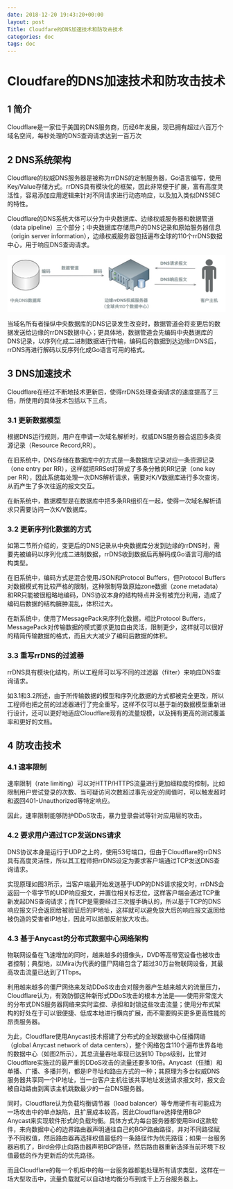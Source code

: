 ```yaml
---
date: 2018-12-20 19:43:20+00:00
layout: post
Title: Cloudfare的DNS加速技术和防攻击技术
categories: doc
tags: doc
---
```






# Cloudfare的DNS加速技术和防攻击技术
## 1 简介
Cloudflare是一家位于美国的DNS服务商，历经6年发展，现已拥有超过六百万个域名空间，每秒处理的DNS查询请求达到一百万次
## 2 DNS系统架构
Cloudflare的权威DNS服务器是被称为rrDNS的定制服务器，Go语言编写，使用Key/Value存储方式。rrDNS具有模块化的框架，因此非常便于扩展，富有高度灵活性，容易添加应用逻辑来针对不同请求进行动态响应，以及加入类似DNSSEC的特性。

Cloudflare的DNS系统大体可以分为中央数据库、边缘权威服务器和数据管道（data pipeline）三个部分；中央数据库存储用户的DNS记录和原始服务器信息（origin server information），边缘权威服务器包括遍布全球的110个rrDNS数据中心，用于响应DNS查询请求。

![Alt text](../image/cloudfare-1.jpg)

当域名所有者操纵中央数据库的DNS记录发生改变时，数据管道会将变更后的数据发送给边缘的rrDNS数据中心；更具体地，数据管道会先编码中央数据库的DNS记录，以序列化成二进制数据进行传输，编码后的数据到达边缘rrDNS后，rrDNS再进行解码以反序列化成Go语言可用的格式。

## 3 DNS加速技术

Cloudflare在经过不断地技术更新后，使得rrDNS处理查询请求的速度提高了三倍，所使用的具体技术包括以下三点。

### 3.1 更新数据模型
根据DNS运行规则，用户在申请一次域名解析时，权威DNS服务器会返回多条资源记录（Resource Record,RR）。

在旧系统中，DNS存储在数据库中的方式是一条数据库记录对应一条资源记录（one entry per RR），这样就把RRSet打碎成了多条分散的RR记录（one key per RR），因此系统每处理一次DNS解析请求，需要对K/V数据库进行多次查询，从而产生了多次往返的报文交互。

在新系统中，数据模型是在数据库中把多条RR组织在一起，使得一次域名解析请求只需要访问一次K/V数据库。

### 3.2 更新序列化数据的方式

如第二节所介绍的，变更后的DNS记录从中央数据库分发到边缘的rrDNS时，需要先被编码以序列化成二进制数据，rrDNS收到数据后再解码成Go语言可用的结构类型。

在旧系统中，编码方式是混合使用JSON和Protocol Buffers，但Protocol Buffers对数据模式有比较严格的限制，这种限制导致原始zone数据（zone metadata）和RR只能被很粗略地编码，DNS协议本身的结构特点并没有被充分利用，造成了编码后数据的结构臃肿混乱，体积过大。

在新系统中，使用了MessagePack来序列化数据，相比Protocol Buffers，MessagePack对传输数据的模式要求更加自由灵活，限制更少，这样就可以很好的精简传输数据的格式，而且大大减少了编码后数据的体积。


### 3.3 重写rrDNS的过滤器

rrDNS具有模块化结构，所以工程师可以写不同的过滤器（filter）来响应DNS查询请求。

如3.1和3.2所述，由于所传输数据的模型和序列化数据的方式都被完全更改，所以工程师也把之前的过滤器进行了完全重写，这样不仅可以基于新的数据模型重新进行设计，还可以更好地适应Cloudflare现有的流量规模，以及拥有更高的测试覆盖率和更好的文档。


## 4 防攻击技术

### 4.1 速率限制
速率限制（rate limiting）可以对HTTP/HTTPS流量进行更加细粒度的控制，比如限制用户尝试登录的次数、当可疑访问次数超过事先设定的阈值时，可以触发超时和返回401-Unauthorized等特定响应。

因此，速率限制能够防护DDoS攻击，暴力登录尝试等针对应用层的攻击。
### 4.2 要求用户通过TCP发送DNS请求

DNS协议本身是运行于UDP之上的，使用53号端口，但由于Cloudflare的rrDNS具有高度灵活性，所以其工程师把rrDNS设定为要求客户端通过TCP发送DNS查询请求。

实现原理如图3所示，当客户端最开始发送基于UDP的DNS请求报文时，rrDNS会返回一个零字节的UDP响应报文，并置位相关标志位，这样客户端会通过TCP重新发起DNS查询请求；而TCP是需要经过三次握手确认的，所以基于TCP的DNS响应报文只会返回给被验证后的IP地址，这样就可以避免放大后的响应报文返回给被伪造的受害者IP地址，因此可以抵御反射放大攻击。

### 4.3  基于Anycast的分布式数据中心网络架构

物联网设备在飞速增加的同时，越来越多的摄像头，DVD等高带宽设备也被攻击者控制；典型地，以Mirai为代表的僵尸网络包含了超过30万台物联网设备，其最高攻击流量已达到了1Tbps。

利用越来越多的僵尸网络来发动DDoS攻击会对服务器产生越来越大的流量压力，Cloudflare认为，有效防御这种新形式DDoS攻击的根本方法是——使用非常庞大的分布式DNS服务器网络来实时监控、承担和封锁这些攻击流量；使用分布式架构的好处在于可以很便捷、低成本地进行横向扩展，而不需要购买更多更高性能的昂贵服务器。

为此，Cloudflare使用Anycast技术搭建了分布式的全球数据中心任播网络（global Anycast network of data centers），整个网络包含110个遍布世界各地的数据中心（如图2所示），其总流量吞吐率现已达到10 Tbps级别，比曾对Cloudflare实施过的最严重的DDoS攻击的流量还要多10倍。Anycast（任播）和单播、广播、多播并列，都是IP寻址和路由方式的一种；其原理为多台权威DNS服务器共享同一个IP地址，当一台客户主机往该共享地址发送请求报文时，报文会被自动路由到离该主机跳数最少的一台DNS服务器。

同时，Cloudflare认为负载均衡调节器（load balancer）等专用硬件有可能成为一场攻击中的单点缺陷，且扩展成本较高，因此Cloudflare选择使用BGP Anycast来实现软件形式的负载均衡。具体方式为每台服务器都使用Bird这款软件，来向数据中心的边界路由器声明通往自己的BGP路由路径，并对不同路径赋予不同权值，然后路由器再选择权值最低的一条路径作为优先路径；如果一台服务器宕机了，Bird会停止向路由器声明BGP路径，然后路由器重新选择当前环境下权值最低的作为更新后的优先路径。

而且Cloudflare的每一个机柜中的每一台服务器都能处理所有请求类型，这样在一场大型攻击中，流量负载就可以自动地均衡分布到成千上万台服务器上。 

